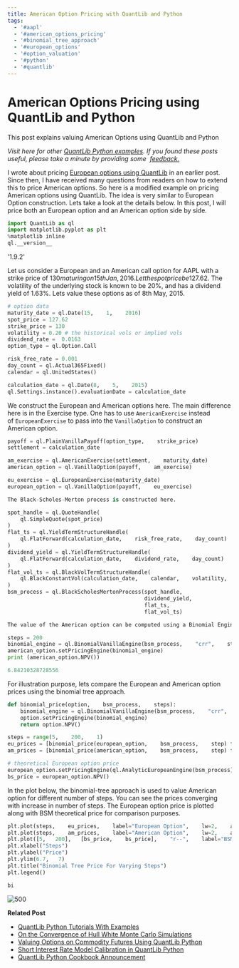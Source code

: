 ```yaml
---
title: American Option Pricing with QuantLib and Python
tags:
  - '#aapl'
  - '#american_options_pricing'
  - '#binomial_tree_approach'
  - '#european_options'
  - '#option_valuation'
  - '#python'
  - '#quantlib'
---
```

# American Options Pricing using QuantLib and Python

This post explains valuing American Options using QuantLib and Python

_Visit here for other [QuantLib Python examples](http://gouthamanbalaraman.com/blog/quantlib-python-tutorials-with-examples.html). If you found these posts useful,  please take a minute by providing some  [feedback.](https://docs.google.com/forms/d/e/1FAIpQLSdFdJ768HKmIyJmaVRHBUJNY5NyQl6vr0GZvSkx-bUfIloNZA/viewform)_

I wrote about pricing [European options using QuantLib](http://gouthamanbalaraman.com/blog/european-option-binomial-tree-quantlib-python.html) in an earlier post. Since then,  I have received many questions from readers on how to extend this to price American options. So here is a modified example on pricing American options using QuantLib. The idea is very similar to European Option construction. Lets take a look at the details below. In this post,  I will price both an European option and an American option side by side.

```python
import QuantLib as ql 
import matplotlib.pyplot as plt
%matplotlib inline
ql.__version__
```

'1.9.2'

Let us consider a European and an American call option for AAPL with a strike price of $130 maturing on 15th Jan,    2016. Let the spot price be $127.62. The volatility of the underlying stock is known to be 20%,  and has a dividend yield of 1.63%. Lets value these options as of 8th May,  2015.

```python
# option data
maturity_date = ql.Date(15,    1,    2016)
spot_price = 127.62
strike_price = 130
volatility = 0.20 # the historical vols or implied vols
dividend_rate =  0.0163
option_type = ql.Option.Call

risk_free_rate = 0.001
day_count = ql.Actual365Fixed()
calendar = ql.UnitedStates()

calculation_date = ql.Date(8,    5,    2015)
ql.Settings.instance().evaluationDate = calculation_date
```

We construct the European and American options here. The main difference here is in the Exercise type. One has to use `AmericanExercise` instead of `EuropeanExercise` to pass into the `VanillaOption` to construct an American option.

```python
payoff = ql.PlainVanillaPayoff(option_type,    strike_price)
settlement = calculation_date

am_exercise = ql.AmericanExercise(settlement,    maturity_date)
american_option = ql.VanillaOption(payoff,    am_exercise)

eu_exercise = ql.EuropeanExercise(maturity_date)
european_option = ql.VanillaOption(payoff,    eu_exercise)

The Black-Scholes-Merton process is constructed here.

spot_handle = ql.QuoteHandle(
    ql.SimpleQuote(spot_price)
)
flat_ts = ql.YieldTermStructureHandle(
    ql.FlatForward(calculation_date,    risk_free_rate,    day_count)
)
dividend_yield = ql.YieldTermStructureHandle(
    ql.FlatForward(calculation_date,    dividend_rate,    day_count)
)
flat_vol_ts = ql.BlackVolTermStructureHandle(
    ql.BlackConstantVol(calculation_date,    calendar,    volatility,    day_count)
)
bsm_process = ql.BlackScholesMertonProcess(spot_handle,    
                                           dividend_yield,    
                                           flat_ts,    
                                           flat_vol_ts)

The value of the American option can be computed using a Binomial Engine using the CRR approach.

steps = 200
binomial_engine = ql.BinomialVanillaEngine(bsm_process,    "crr",    steps)
american_option.setPricingEngine(binomial_engine)
print (american_option.NPV())
```

```python
6.84210328728556
```

For illustration purpose,  lets compare the European and American option prices using the binomial tree approach. 

```python
def binomial_price(option,    bsm_process,    steps):
    binomial_engine = ql.BinomialVanillaEngine(bsm_process,    "crr",    steps)
    option.setPricingEngine(binomial_engine)
    return option.NPV()

steps = range(5,    200,    1)
eu_prices = [binomial_price(european_option,    bsm_process,    step) for step in steps]
am_prices = [binomial_price(american_option,    bsm_process,    step) for step in steps]

# theoretical European option price
european_option.setPricingEngine(ql.AnalyticEuropeanEngine(bsm_process))
bs_price = european_option.NPV()
```

In the plot below,  the binomial-tree approach is used to value American option for different number of steps. You can see the prices converging with increase in number of steps. The European option price is plotted along with BSM theoretical price for comparison purposes.

```python
plt.plot(steps,    eu_prices,    label="European Option",    lw=2,    alpha=0.6)
plt.plot(steps,    am_prices,    label="American Option",    lw=2,    alpha=0.6)
plt.plot([5,   200],   [bs_price,    bs_price],    "r--",    label="BSM Price",    lw=2,    alpha=0.6)
plt.xlabel("Steps")
plt.ylabel("Price")
plt.ylim(6.7,   7)
plt.title("Binomial Tree Price For Varying Steps")
plt.legend()
```

```python
bi
```

 ![500](Binomial_Tree_Price_For_Varying_Steps.png)

**Related Post**

- [QuantLib Python Tutorials With Examples](http://gouthamanbalaraman.com/blog/quantlib-python-tutorials-with-examples.html)
- [On the Convergence of Hull White Monte Carlo Simulations](http://gouthamanbalaraman.com/blog/hull-white-simulation-monte-carlo-convergence.html)
- [Valuing Options on Commodity Futures Using QuantLib Python](http://gouthamanbalaraman.com/blog/value-options-commodity-futures-black-formula-quantlib-python.html)
- [Short Interest Rate Model Calibration in QuantLib Python](http://gouthamanbalaraman.com/blog/short-interest-rate-model-calibration-quantlib.html)
- [QuantLib Python Cookbook Announcement](http://gouthamanbalaraman.com/blog/quantlib-python-cookbook-announcement.html)